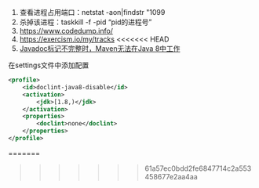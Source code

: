 1. 查看进程占用端口：netstat -aon|findstr "1099
2. 杀掉该进程：taskkill -f -pid “pid的进程号”
3. https://www.codedump.info/
4. https://exercism.io/my/tracks
<<<<<<< HEAD
5. [Javadoc标记不完整时，Maven无法在Java 8中工作](https://stackoverflow.com/questions/15886209/maven-is-not-working-in-java-8-when-javadoc-tags-are-incomplete)

在settings文件中添加配置

```xml
<profile>
	<id>doclint-java8-disable</id>
	<activation>
		<jdk>[1.8,)</jdk>
	</activation>
    <properties>
    	<doclint>none</doclint>
    </properties>
</profile>
```

=======
>>>>>>> 61a57ec0bdd2fe6847714c2a553458677e2aa4aa

